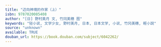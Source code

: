 ```yaml
---
title: "迈向神境的作家（上）"
isbn: 9787020085408
author: "[日] 野村美月 文, 竹冈美穗 图"
keywords: "轻小说, 文学少女, 野村美月, 日本, 日本文学, 小说, 竹冈美穗, 輕小說"
source: "unknown"
available: TRUE
douban_url: https://book.douban.com/subject/6042262/
---
```

